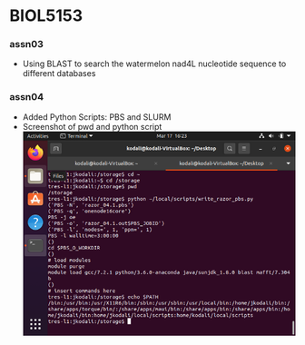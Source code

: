 # BIOL5153
### assn03
* Using BLAST to search the watermelon nad4L nucleotide sequence to different databases

### assn04
* Added Python Scripts: PBS and SLURM
* Screenshot of pwd and python script
![Screenshot](kodali_assn04_screenshot.png)
